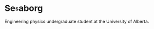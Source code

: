 # Se<sub><sup>s</sup></sub>aborg

Engineering physics undergraduate student at the University of Alberta.
